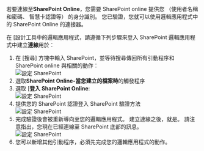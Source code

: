 

若要連線至**SharePoint Online**，您需要 SharePoint online 提供您 （使用者名稱和密碼、 智慧卡認證等） 的身分識別。 您已驗證，您就可以使用邏輯應用程式中的 SharePoint Online 的連接器。 

在 [設計工具中的邏輯應用程式，請遵循下列步驟來登入 SharePoint 邏輯應用程式中建立**連線**用於︰

1. 在 [搜尋] 方塊中輸入 SharePoint，並等待搜尋傳回所有引動程序和 SharePoint online 與相關的動作︰   
![設定 SharePoint][1]  
2. 選取**SharePoint Online-當您建立的檔案時**的觸發程序  
3. 選取 [**登入 SharePoint Online**:   
![設定 SharePoint][2]    
4. 提供您的 SharePoint 認證登入 SharePoint 驗證方法   
![設定 SharePoint][3]     
5. 完成驗證後會被重新導向至您的邏輯應用程式。 建立連線之後，就是。 請注意指出，您現在已經連線至 SharePoint 底部的訊息。  
![設定 SharePoint][4]  
6. 您可以新增其他引動程序，必須先完成您的邏輯應用程式的動作。   

[1]: ./media/connectors-create-api-sharepointonline/connectionconfig1.png
[2]: ./media/connectors-create-api-sharepointonline/connectionconfig2.png 
[3]: ./media/connectors-create-api-sharepointonline/connectionconfig3.png
[4]: ./media/connectors-create-api-sharepointonline/connectionconfig4.png
[5]: ./media/connectors-create-api-sharepointonline/connectionconfig5.png
